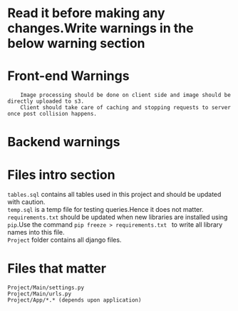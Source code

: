 # Read it before making any changes.Write warnings in the below warning section


# Front-end Warnings

        Image processing should be done on client side and image should be directly uploaded to s3.
        Client should take care of caching and stopping requests to server once post collision happens.

# Backend warnings
	
# Files intro section  
`tables.sql` contains all tables used in this project and should be updated with caution.  
`temp.sql` is a temp file for testing queries.Hence it does not matter.  
`requirements.txt` should be updated when new libraries are installed using `pip`.Use the command `pip freeze > requirements.txt ` to write all library names into this file.  
`Project` folder contains all django files.  

# Files that matter  
`Project/Main/settings.py`  
`Project/Main/urls.py`  
`Project/App/*.* (depends upon application)`



